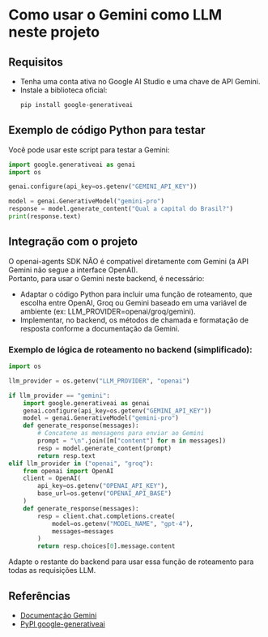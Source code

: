 # Como usar o Gemini como LLM neste projeto

## Requisitos

- Tenha uma conta ativa no Google AI Studio e uma chave de API Gemini.
- Instale a biblioteca oficial:  
  ```bash
  pip install google-generativeai
  ```

## Exemplo de código Python para testar

Você pode usar este script para testar a Gemini:

```python
import google.generativeai as genai
import os

genai.configure(api_key=os.getenv("GEMINI_API_KEY"))

model = genai.GenerativeModel("gemini-pro")
response = model.generate_content("Qual a capital do Brasil?")
print(response.text)
```

## Integração com o projeto

O openai-agents SDK NÃO é compatível diretamente com Gemini (a API Gemini não segue a interface OpenAI).  
Portanto, para usar o Gemini neste backend, é necessário:

- Adaptar o código Python para incluir uma função de roteamento, que escolha entre OpenAI, Groq ou Gemini baseado em uma variável de ambiente (ex: LLM_PROVIDER=openai/groq/gemini).
- Implementar, no backend, os métodos de chamada e formatação de resposta conforme a documentação da Gemini.

### Exemplo de lógica de roteamento no backend (simplificado):

```python
import os

llm_provider = os.getenv("LLM_PROVIDER", "openai")

if llm_provider == "gemini":
    import google.generativeai as genai
    genai.configure(api_key=os.getenv("GEMINI_API_KEY"))
    model = genai.GenerativeModel("gemini-pro")
    def generate_response(messages):
        # Concatene as mensagens para enviar ao Gemini
        prompt = "\n".join([m["content"] for m in messages])
        resp = model.generate_content(prompt)
        return resp.text
elif llm_provider in ("openai", "groq"):
    from openai import OpenAI
    client = OpenAI(
        api_key=os.getenv("OPENAI_API_KEY"),
        base_url=os.getenv("OPENAI_API_BASE")
    )
    def generate_response(messages):
        resp = client.chat.completions.create(
            model=os.getenv("MODEL_NAME", "gpt-4"),
            messages=messages
        )
        return resp.choices[0].message.content
```

Adapte o restante do backend para usar essa função de roteamento para todas as requisições LLM.

## Referências

- [Documentação Gemini](https://ai.google.dev/)
- [PyPI google-generativeai](https://pypi.org/project/google-generativeai/)